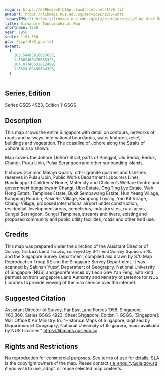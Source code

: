 ```yaml
---
cogurl: https://d39hmjnw8fb16p.cloudfront.net/1958.tif
WMTSurl: https://libmaps.nus.edu.sg/services/1958/wmts
legacyTMSurl: https://libmaps.nus.edu.sg/gis/rest/services/Sing_Hist_Maps/1958/MapServer/tile/{z}/{y}/{x}
title: Singapore Topographical Map
shortname: 1958
year: 1958
scale: 1:63,360
gcp: /gcp/1958_gcp.txt
extent:
  [
    103.54888916015625,
    1.1809466476065325,
    104.07348632812499,
    1.5324100450044398,
  ]
---
```


## Series, Edition

Series GSGS 4923, Edition 1-GSGS

## Description

This map shows the entire Singapore with detail on contours, networks of roads and railways, international boundaries, water features, relief, buildings and vegetation. The coastline of Johore along the Straits of Johore is also shown.

Map covers the Johore (Johor) Strait, parts of Punggol, Ulu Bedok, Bedok, Changi, Pulau Ubin, Pulau Serangoon and other surrounding islands.

It shows Gammon Malaya Quarry, other granite quarries and fisheries reserves in Pulau Ubin, Public Works Department Labourers Lines, Handicapped Childrens’ Home, Maternity and Children’s Welfare Centre and government bungalows in Changi, Ubin Estate, Ong Ting Lye Estate, Wah Hong Estate, Tampines Estate, Bukit Sembawang Estate, Hun Yeang Village, Kampong Noordin, Pasir Ris Village, Kampong Loyang, Yan Kit Village, Changi Village, proposed international airport under construction, residential development areas, cemeteries, industry sites, rural areas, Sungei Serangoon, Sungei Tampines, streams and rivers, existing and proposed community and public utility facilities, roads and other land use.

## Credits

This map was prepared under the direction of the Assistant Director of Survey, Far East Land Forces, surveyed by 84 Field Survey Squadron RE and the Singapore Survey Department, compiled and drawn by S70 Map Reproduction Troop RE and the Singapore Survey Department. It was scanned by Sakinah Yusof, Department of Geography, National University of Singapore (NUS) and georeferenced by Leon Gaw Yan Feng, with kind permission from Singapore Land Authority and Ministry of Defence for NUS Libraries to provide viewing of the map service over the internet.

## Suggested Citation

Assistant Director of Survey, Far East Land Forces 1958. Singapore, 1:63,360. Series GSGS 4923, Sheet Singapore, Edition 1-GSGS. [Singapore]: War Office & Air Ministry. In: "Historical Maps of Singapore, digitised by Department of Geography, National University of Singapore, made available by NUS Libraries." https://libmaps.nus.edu.sg.

## Rights and Restrictions

No reproduction for commercial purposes. See terms of use for details. SLA is the copyright owners of the map. Please contact sla_enquiry@sla.gov.sg if you wish to use, adapt, or reuse selected map contents.
